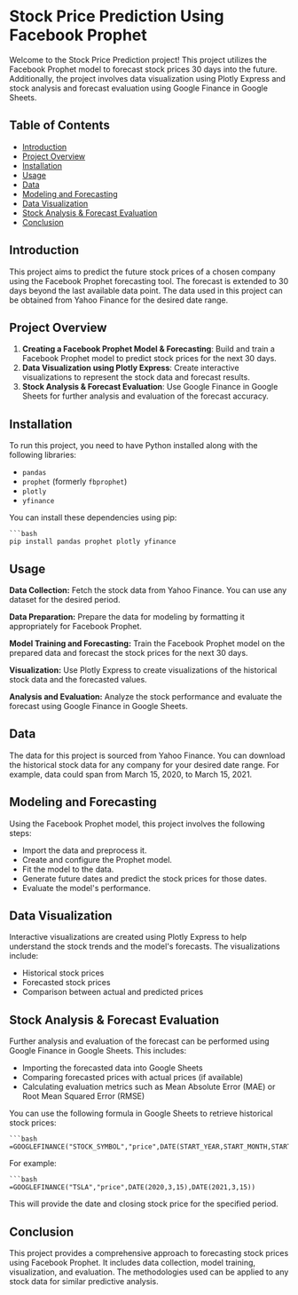 # Stock Price Prediction Using Facebook Prophet

Welcome to the Stock Price Prediction project! This project utilizes the Facebook Prophet model to forecast stock prices 30 days into the future. Additionally, the project involves data visualization using Plotly Express and stock analysis and forecast evaluation using Google Finance in Google Sheets.

## Table of Contents

- [Introduction](#introduction)
- [Project Overview](#project-overview)
- [Installation](#installation)
- [Usage](#usage)
- [Data](#data)
- [Modeling and Forecasting](#modeling-and-forecasting)
- [Data Visualization](#data-visualization)
- [Stock Analysis & Forecast Evaluation](#stock-analysis--forecast-evaluation)
- [Conclusion](#conclusion)

## Introduction

This project aims to predict the future stock prices of a chosen company using the Facebook Prophet forecasting tool. The forecast is extended to 30 days beyond the last available data point. The data used in this project can be obtained from Yahoo Finance for the desired date range.

## Project Overview

1. **Creating a Facebook Prophet Model & Forecasting**: Build and train a Facebook Prophet model to predict stock prices for the next 30 days.
2. **Data Visualization using Plotly Express**: Create interactive visualizations to represent the stock data and forecast results.
3. **Stock Analysis & Forecast Evaluation**: Use Google Finance in Google Sheets for further analysis and evaluation of the forecast accuracy.

## Installation

To run this project, you need to have Python installed along with the following libraries:

- `pandas`
- `prophet` (formerly `fbprophet`)
- `plotly`
- `yfinance`

You can install these dependencies using pip:

    ```bash
    pip install pandas prophet plotly yfinance

## Usage

**Data Collection:** Fetch the stock data from Yahoo Finance. You can use any dataset for the desired period.

**Data Preparation:** Prepare the data for modeling by formatting it appropriately for Facebook Prophet.

**Model Training and Forecasting:** Train the Facebook Prophet model on the prepared data and forecast the stock prices for the next 30 days.

**Visualization:** Use Plotly Express to create visualizations of the historical stock data and the forecasted values.

**Analysis and Evaluation:** Analyze the stock performance and evaluate the forecast using Google Finance in Google Sheets.

## Data

The data for this project is sourced from Yahoo Finance. You can download the historical stock data for any company for your desired date range. For example, data could span from March 15, 2020, to March 15, 2021.

## Modeling and Forecasting
Using the Facebook Prophet model, this project involves the following steps:

- Import the data and preprocess it.
- Create and configure the Prophet model.
- Fit the model to the data.
- Generate future dates and predict the stock prices for those dates.
- Evaluate the model's performance.

## Data Visualization
Interactive visualizations are created using Plotly Express to help understand the stock trends and the model's forecasts. The visualizations include:

- Historical stock prices
- Forecasted stock prices
- Comparison between actual and predicted prices

## Stock Analysis & Forecast Evaluation
Further analysis and evaluation of the forecast can be performed using Google Finance in Google Sheets. This includes:

- Importing the forecasted data into Google Sheets
- Comparing forecasted prices with actual prices (if available)
- Calculating evaluation metrics such as Mean Absolute Error (MAE) or Root Mean Squared Error (RMSE)

You can use the following formula in Google Sheets to retrieve historical stock prices:

    ```bash
    =GOOGLEFINANCE("STOCK_SYMBOL","price",DATE(START_YEAR,START_MONTH,START_DAY),DATE(END_YEAR,END_MONTH,END_DAY))



For example:



    ```bash
    =GOOGLEFINANCE("TSLA","price",DATE(2020,3,15),DATE(2021,3,15))
This will provide the date and closing stock price for the specified period.

## Conclusion

This project provides a comprehensive approach to forecasting stock prices using Facebook Prophet. It includes data collection, model training, visualization, and evaluation. The methodologies used can be applied to any stock data for similar predictive analysis.